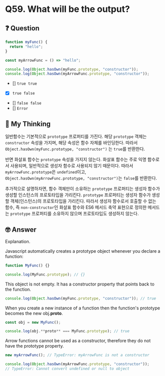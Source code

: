 # Q59. What will be the output?

## ❓ Question

```js
function myFunc() {
  return "hello";
}

const myArrowFunc = () => "hello";

console.log(Object.hasOwn(myFunc.prototype, "constructor"));
console.log(Object.hasOwn(myArrowFunc.prototype, "constructor"));
```

- [] `true true`
- [x] `true false`
- [] `false false`
- [] `Error`

## 🤔 My Thinking

일반함수는 기본적으로 `prototype` 프로퍼티를 가진다. 해당 `prototype` 객체는 `constructor` 속성을 가지며, 해당 속성은 함수 자체를 바인딩한다.
따라서 `Object.hasOwn(myFunc.prototype, "constructor")` 는 `true`를 반환한다.

반면 화살표 함수는 `prototype` 속성을 가지지 않는다. 화살표 함수는 주로 익명 함수로서 사용되며, 일반적으로 생성자 함수로 사용되지 않기 때문이다.
따라서 `myArrowFunc.prototype`은 `undefined`이고, `Object.hasOwn(myArrowFunc.prototype, "constructor")`는 `false`를 반환한다.

추가적으로 설명하자면, 함수 객체만이 소유하는 `prototype` 프로퍼티는 생성자 함수가 생성할 인스턴스의 프로토타입을 가리킨다. `prototype` 프로퍼티는 생성자 함수가 생성할
객체(인스턴스)의 프로토타입을 가리킨다. 따라서 생성자 함수로서 호출할 수 없는 함수, 즉 `non-constructor`인 화살표 함수와 ES6 메서드 축약 표현으로 정의한 메서드는 `prototype` 프로퍼티를
소유하지 않으며 프로토타입도 생성하지 않는다.

## 🤓 Answer

Explanation.

Javascript automatically creates a prototype object whenever you declare a function:

```js
function MyFunc() {}

console.log(MyFunc.prototype); // {}
```

This object is not empty. It has a constructor property that points back to the function.

```js
console.log(Object.hasOwn(myFunc.prototype, "constructor")); // true
```

When you create a new instance of a function then the function's prototype becomes the new obj.**proto**.

```js
const obj = new MyFunc();

console.log(obj.**proto** === MyFunc.prototype); // true
```

Arrow functions cannot be used as a constructor, therefore they do not have the prototype property.

```js
new myArrowFunc(); // TypeError: myArrowFunc is not a constructor

console.log(Object.hasOwn(myArrowFunc.prototype, "constructor"));
// TypeError: Cannot convert undefined or null to object
```
